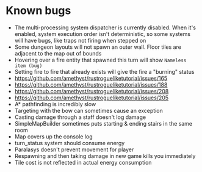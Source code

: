 # Known bugs
* The multi-processing system dispatcher is currently disabled. When it's enabled, system execution order isn't deterministic, so some systems will have bugs, like traps not firing when stepped on
* Some dungeon layouts will not spawn an outer wall. Floor tiles are adjacent to the map out of bounds
* Hovering over a fire entity that spawned this turn will show `Nameless item (bug)`
* Setting fire to fire that already exists will give the fire a "burning" status
* https://github.com/amethyst/rustrogueliketutorial/issues/165
* https://github.com/amethyst/rustrogueliketutorial/issues/188
* https://github.com/amethyst/rustrogueliketutorial/issues/208
* https://github.com/amethyst/rustrogueliketutorial/issues/205
* A* pathfinding is incredibly slow
* Targeting with the bow can sometimes cause an exception
* Casting damage through a staff doesn't log damage
* SimpleMapBuilder sometimes puts starting & ending stairs in the same room
* Map covers up the console log
* turn_status system should consume energy
* Paralasys doesn't prevent movement for player
* Respawning and then taking damage in new game kills you immediately
* Tile cost is not reflected in actual energy consumption